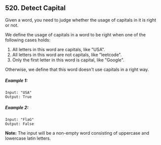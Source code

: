 ## 520. Detect Capital
Given a word, you need to judge whether the usage of capitals in it is right or not.

We define the usage of capitals in a word to be right when one of the following cases holds:

1. All letters in this word are capitals, like "USA".
1. All letters in this word are not capitals, like "leetcode".
1. Only the first letter in this word is capital, like "Google".

Otherwise, we define that this word doesn't use capitals in a right way.

##### Example 1:
```
Input: "USA"
Output: True
```
##### Example 2:
```
Input: "FlaG"
Output: False
```

**Note:** The input will be a non-empty word consisting of uppercase and lowercase latin letters.
